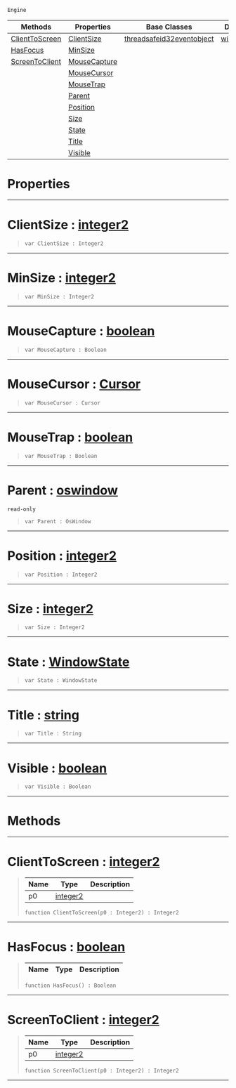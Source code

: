  `Engine`

|Methods|Properties|Base Classes|Derived Classes|
|---|---|---|---|
|[ ClientToScreen](https://plasmaengine.github.io/PlasmaDocs/Plasma1/C++/code_reference/class_reference/oswindow.markdown#clienttoscreen-plasma-engi)|[ ClientSize](https://plasmaengine.github.io/PlasmaDocs/Plasma1/C++/code_reference/class_reference/oswindow.markdown#clientsize-plasma-engine-d)|[threadsafeid32eventobject](https://plasmaengine.github.io/PlasmaDocs/Plasma1/C++/code_reference/class_reference/threadsafeid32eventobject.markdown)|[windowsoswindow](https://plasmaengine.github.io/PlasmaDocs/Plasma1/C++/code_reference/class_reference/windowsoswindow.markdown)|
|[ HasFocus](https://plasmaengine.github.io/PlasmaDocs/Plasma1/C++/code_reference/class_reference/oswindow.markdown#hasfocus-plasma-engine-doc)|[ MinSize](https://plasmaengine.github.io/PlasmaDocs/Plasma1/C++/code_reference/class_reference/oswindow.markdown#minsize-plasma-engine-docu)| | |
|[ ScreenToClient](https://plasmaengine.github.io/PlasmaDocs/Plasma1/C++/code_reference/class_reference/oswindow.markdown#screentoclient-plasma-engi)|[ MouseCapture](https://plasmaengine.github.io/PlasmaDocs/Plasma1/C++/code_reference/class_reference/oswindow.markdown#mousecapture-plasma-engine)| | |
| |[ MouseCursor](https://plasmaengine.github.io/PlasmaDocs/Plasma1/C++/code_reference/class_reference/oswindow.markdown#mousecursor-plasma-engine)| | |
| |[ MouseTrap](https://plasmaengine.github.io/PlasmaDocs/Plasma1/C++/code_reference/class_reference/oswindow.markdown#mousetrap-plasma-engine-do)| | |
| |[ Parent](https://plasmaengine.github.io/PlasmaDocs/Plasma1/C++/code_reference/class_reference/oswindow.markdown#parent-plasma-engine-docum)| | |
| |[ Position](https://plasmaengine.github.io/PlasmaDocs/Plasma1/C++/code_reference/class_reference/oswindow.markdown#position-plasma-engine-doc)| | |
| |[ Size](https://plasmaengine.github.io/PlasmaDocs/Plasma1/C++/code_reference/class_reference/oswindow.markdown#size-plasma-engine-documen)| | |
| |[ State](https://plasmaengine.github.io/PlasmaDocs/Plasma1/C++/code_reference/class_reference/oswindow.markdown#state-plasma-engine-docume)| | |
| |[ Title](https://plasmaengine.github.io/PlasmaDocs/Plasma1/C++/code_reference/class_reference/oswindow.markdown#title-plasma-engine-docume)| | |
| |[ Visible](https://plasmaengine.github.io/PlasmaDocs/Plasma1/C++/code_reference/class_reference/oswindow.markdown#visible-plasma-engine-docu)| | |


 #  Properties


---  
 #  ClientSize : [integer2](https://plasmaengine.github.io/PlasmaDocs/Plasma1/C++/code_reference/lightning_base_types/integer2.markdown)

> 
> ``` lang=cpp, name=Lightning
> var ClientSize : Integer2


---  
 #  MinSize : [integer2](https://plasmaengine.github.io/PlasmaDocs/Plasma1/C++/code_reference/lightning_base_types/integer2.markdown)

> 
> ``` lang=cpp, name=Lightning
> var MinSize : Integer2


---  
 #  MouseCapture : [boolean](https://plasmaengine.github.io/PlasmaDocs/Plasma1/C++/code_reference/lightning_base_types/boolean.markdown)

> 
> ``` lang=cpp, name=Lightning
> var MouseCapture : Boolean


---  
 #  MouseCursor : [Cursor](https://plasmaengine.github.io/PlasmaDocs/Plasma1/C++/code_reference/enum_reference.markdown#cursor)

> 
> ``` lang=cpp, name=Lightning
> var MouseCursor : Cursor


---  
 #  MouseTrap : [boolean](https://plasmaengine.github.io/PlasmaDocs/Plasma1/C++/code_reference/lightning_base_types/boolean.markdown)

> 
> ``` lang=cpp, name=Lightning
> var MouseTrap : Boolean


---  
 #  Parent : [oswindow](https://plasmaengine.github.io/PlasmaDocs/Plasma1/C++/code_reference/class_reference/oswindow.markdown)

 `read-only`

> 
> ``` lang=cpp, name=Lightning
> var Parent : OsWindow


---  
 #  Position : [integer2](https://plasmaengine.github.io/PlasmaDocs/Plasma1/C++/code_reference/lightning_base_types/integer2.markdown)

> 
> ``` lang=cpp, name=Lightning
> var Position : Integer2


---  
 #  Size : [integer2](https://plasmaengine.github.io/PlasmaDocs/Plasma1/C++/code_reference/lightning_base_types/integer2.markdown)

> 
> ``` lang=cpp, name=Lightning
> var Size : Integer2


---  
 #  State : [WindowState](https://plasmaengine.github.io/PlasmaDocs/Plasma1/C++/code_reference/enum_reference.markdown#windowstate)

> 
> ``` lang=cpp, name=Lightning
> var State : WindowState


---  
 #  Title : [string](https://plasmaengine.github.io/PlasmaDocs/Plasma1/C++/code_reference/lightning_base_types/string.markdown)

> 
> ``` lang=cpp, name=Lightning
> var Title : String


---  
 #  Visible : [boolean](https://plasmaengine.github.io/PlasmaDocs/Plasma1/C++/code_reference/lightning_base_types/boolean.markdown)

> 
> ``` lang=cpp, name=Lightning
> var Visible : Boolean


---  
 #  Methods


---  
 #  ClientToScreen : [integer2](https://plasmaengine.github.io/PlasmaDocs/Plasma1/C++/code_reference/lightning_base_types/integer2.markdown)

> 
> |Name|Type|Description|
> |---|---|---|
> |p0|[integer2](https://plasmaengine.github.io/PlasmaDocs/Plasma1/C++/code_reference/lightning_base_types/integer2.markdown)| |
> ``` lang=cpp, name=Lightning
> function ClientToScreen(p0 : Integer2) : Integer2
> ``` 


---  
 #  HasFocus : [boolean](https://plasmaengine.github.io/PlasmaDocs/Plasma1/C++/code_reference/lightning_base_types/boolean.markdown)

> 
> |Name|Type|Description|
> |---|---|---|
> ``` lang=cpp, name=Lightning
> function HasFocus() : Boolean
> ``` 


---  
 #  ScreenToClient : [integer2](https://plasmaengine.github.io/PlasmaDocs/Plasma1/C++/code_reference/lightning_base_types/integer2.markdown)

> 
> |Name|Type|Description|
> |---|---|---|
> |p0|[integer2](https://plasmaengine.github.io/PlasmaDocs/Plasma1/C++/code_reference/lightning_base_types/integer2.markdown)| |
> ``` lang=cpp, name=Lightning
> function ScreenToClient(p0 : Integer2) : Integer2
> ``` 


---  
 

 